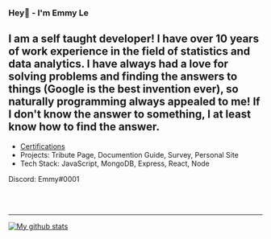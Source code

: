 ### Hey👋 - I'm Emmy Le

## I am a self taught developer! I have over 10 years of work experience in the field of statistics and data analytics. I have always had a love for solving problems and finding the answers to things (Google is the best invention ever), so naturally programming always appealed to me! If I don't know the answer to something, I at least know how to find the answer.

- [Certifications](https://www.linkedin.com/in/emilytuyetle/)
- Projects: Tribute Page, Documention Guide, Survey, Personal Site
- Tech Stack: JavaScript, MongoDB, Express, React, Node

Discord: Emmy#0001

<br />
<br />

---

[![My github stats](https://github-readme-stats.vercel.app/api?username=EmmyTuyetLe)](https://github.com/anuraghazra/github-readme-stats) 
